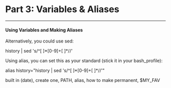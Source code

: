 # Part 3: Variables & Aliases

---

#### Using Variables and Making Aliases

Alternatively, you could use sed:

history \| sed 's/^\[ \]\*\[0-9\]+\[ \]\*//'

Using alias, you can set this as your standard \(stick it in your bash\_profile\):

alias history="history \| sed 's/^\[ \]\*\[0-9\]+\[ \]\*//'"

built in \(date\), create one, PATH, alias, how to make permanent, $MY\_FAV

